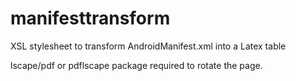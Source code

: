 # manifesttransform
XSL stylesheet to transform AndroidManifest.xml into a Latex table

lscape/pdf or pdflscape package required to rotate the page.
